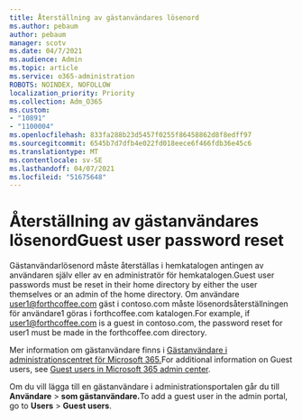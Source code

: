 ```yaml
---
title: Återställning av gästanvändares lösenord
ms.author: pebaum
author: pebaum
manager: scotv
ms.date: 04/7/2021
ms.audience: Admin
ms.topic: article
ms.service: o365-administration
ROBOTS: NOINDEX, NOFOLLOW
localization_priority: Priority
ms.collection: Adm_O365
ms.custom:
- "10891"
- "1100004"
ms.openlocfilehash: 833fa288b23d5457f0255f86458862d8f8edff97
ms.sourcegitcommit: 6545b7d7dfb4e022fd018eece6f466fdb36e45c6
ms.translationtype: MT
ms.contentlocale: sv-SE
ms.lasthandoff: 04/07/2021
ms.locfileid: "51675648"
---
```

# <a name="guest-user-password-reset"></a><span data-ttu-id="03efe-102">Återställning av gästanvändares lösenord</span><span class="sxs-lookup"><span data-stu-id="03efe-102">Guest user password reset</span></span>

<span data-ttu-id="03efe-103">Gästanvändarlösenord måste återställas i hemkatalogen antingen av användaren själv eller av en administratör för hemkatalogen.</span><span class="sxs-lookup"><span data-stu-id="03efe-103">Guest user passwords must be reset in their home directory by either the user themselves or an admin of the home directory.</span></span> <span data-ttu-id="03efe-104">Om användare user1@forthcoffee.com gäst i contoso.com måste lösenordsåterställningen för användare1 göras i forthcoffee.com katalogen.</span><span class="sxs-lookup"><span data-stu-id="03efe-104">For example, if user1@forthcoffee.com is a guest in contoso.com, the password reset for user1 must be made in the forthcoffee.com directory.</span></span>

<span data-ttu-id="03efe-105">Mer information om gästanvändare finns i [Gästanvändare i administrationscentret för Microsoft 365.](https://docs.microsoft.com/microsoft-365/admin/add-users/about-guest-users)</span><span class="sxs-lookup"><span data-stu-id="03efe-105">For additional information on Guest users, see [Guest users in Microsoft 365 admin center](https://docs.microsoft.com/microsoft-365/admin/add-users/about-guest-users).</span></span>

<span data-ttu-id="03efe-106">Om du vill lägga till en gästanvändare i administrationsportalen går du till **Användare**  >  **som gästanvändare.**</span><span class="sxs-lookup"><span data-stu-id="03efe-106">To add a guest user in the admin portal, go to **Users** > **Guest users**.</span></span>